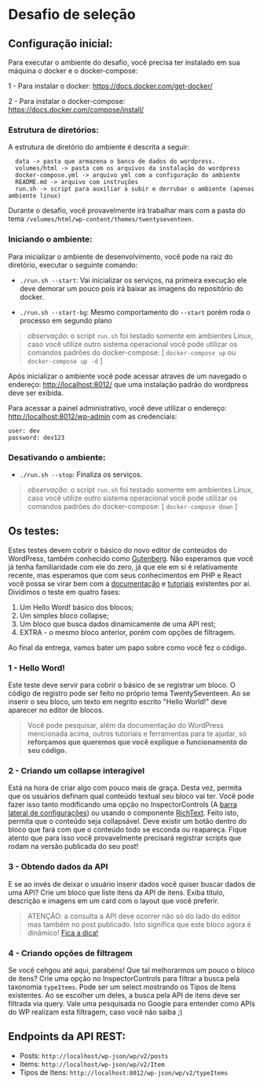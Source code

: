 # Desafio de seleção

## Configuração inicial:

Para executar o ambiente do desafio, você precisa ter instalado em sua máquina o docker e o docker-compose:

1 - Para instalar o docker: https://docs.docker.com/get-docker/

2 - Para instalar o docker-compose: https://docs.docker.com/compose/install/

### Estrutura de diretórios:

A estrutura de diretório do ambiente é descrita a seguir:

```
  data -> pasta que armazena o banco de dados do wordpress.
  volumes/html -> pasta com os arquivos da instalação do wordpress
  docker-compose.yml -> arquivo yml com a configuração do ambiente
  README.md -> arquivo com instruções
  run.sh -> script para auxiliar a subir e derrubar o ambiente (apenas ambiente linux)
```

Durante o desafio, você provavelmente irá trabalhar mais com a pasta do tema `/volumes/html/wp-content/themes/twentyseventeen`.

### Iniciando o ambiente:

Para inicializar o ambiente de desenvolvimento, você pode na raiz do diretório, executar o seguinte comando:

- `./run.sh --start`: Vai inicializar os serviços, na primeira execução ele deve demorar um pouco pois irá baixar as imagens do repositório do docker.

- `./run.sh --start-bg`: Mesmo comportamento do `--start` porém roda o processo em segundo plano

> _observação_: o script `run.sh` foi testado somente em ambientes Linux, caso você utilize outro sistema operacional você pode utilizar os comandos padrões do docker-compose: [ `docker-compose up` ou `docker-compose up -d` ]

Após inicializar o ambiente você pode acessar atraves de um navegado o endereço: [http://localhost:8012/](http://localhost:8012/) que uma instalação padrão do wordpress deve ser exibida.

Para acessar a painel administrativo, você deve utilizar o endereço:
[http://localhost:8012/wp-admin](http://localhost:8012/wp-admin) com as credenciais:

```
user: dev
password: dev123
```

### Desativando o ambiente:

- `./run.sh --stop`: Finaliza os serviços.

> _observação_: o script `run.sh` foi testado somente em ambientes Linux, caso você utilize outro sistema operacional você pode utilizar os comandos padrões do docker-compose: [ `docker-compose down` ]

## Os testes:

Estes testes devem cobrir o básico do novo editor de conteúdos do WordPress, também conhecido como [Gutenberg](https://wordpress.org/gutenberg/). Não esperamos que você já tenha familiaridade com ele do zero, já que ele em si é relativamente recente, mas esperamos que com seus conhecimentos em PHP e React você possa se virar bem com a [documentação](https://developer.wordpress.org/block-editor/developers/) e [tutoriais](https://developer.wordpress.org/block-editor/tutorials/) existentes por aí. Dividimos o teste em quatro fases:

1. Um Hello Word! básico dos blocos;
2. Um simples bloco collapse;
3. Um bloco que busca dados dinamicamente de uma API rest;
4. EXTRA - o mesmo bloco anterior, porém com opções de filtragem.

Ao final da entrega, vamos bater um papo sobre como você fez o código.

### 1 - Hello Word!

Este teste deve servir para cobrir o básico de se registrar um bloco. O código de registro pode ser feito no próprio tema TwentySeventeen. Ao se inserir o seu bloco, um texto em negrito escrito "Hello World!" deve aparecer no editor de blocos.

> Você pode pesquisar, além da documentação do WordPress mencionada acima, outros tutoriais e ferramentas para te ajudar, só **reforçamos que queremos que você explique o funcionamento do seu código.**

### 2 - Criando um collapse interagível

Está na hora de criar algo com pouco mais de graça. Desta vez, permita que os usuários definam qual conteúdo textual seu bloco vai ter. Você pode fazer isso tanto modificando uma opção no InspectorControls (A [barra lateral de configurações](https://developer.wordpress.org/block-editor/tutorials/block-tutorial/block-controls-toolbar-and-sidebar/)) ou usando o componente [RichText](https://developer.wordpress.org/block-editor/developers/richtext/).
Feito isto, permita que o conteúdo seja collapsável. Deve existir um botão dentro do bloco que fará com que o conteúdo todo se esconda ou reapareça. Fique atento que para isso você provavelmente precisará registrar scripts que rodam na versão publicada do seu post!

### 3 - Obtendo dados da API

E se ao invés de deixar o usuário inserir dados você quiser buscar dados de uma API? Crie um bloco que liste itens da API de itens. Exiba título, descrição e imagens em um card com o layout que você preferir.

> ATENÇÃO: a consulta a API deve ocorrer não só do lado do editor mas também no post publicado. Isto significa que este bloco agora é dinâmico! [Fica a dica!](https://developer.wordpress.org/block-editor/tutorials/block-tutorial/creating-dynamic-blocks/)

### 4 - Criando opções de filtragem

Se você cehgou até aqui, parabéns! Que tal melhorarmos um pouco o bloco de itens? Crie uma opção no InspectorControls para filtrar a busca pela taxonomia `typeItems`. Pode ser um select mostrando os Tipos de Itens existentes. Ao se escolher um deles, a busca pela API de itens deve ser filtrada via query. Vale uma pesquisada no Google para entender como APIs do WP realizam esta filtragem, caso você não saiba ;)

## Endpoints da API REST:

- Posts: `http://localhost/wp-json/wp/v2/posts`
- Items: `http://localhost/wp-json/wp/v2/Item`
- Tipos de Itens: `http://localhost:8012/wp-json/wp/v2/typeItems`
